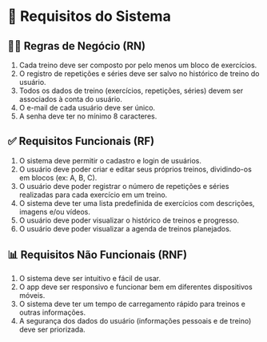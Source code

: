 # 📃 Requisitos do Sistema


## 🧑‍💼 Regras de Negócio (RN)

1. Cada treino deve ser composto por pelo menos um bloco de exercícios.
2. O registro de repetições e séries deve ser salvo no histórico de treino do usuário.
3. Todos os dados de treino (exercícios, repetições, séries) devem ser associados à conta do usuário.
4. O e-mail de cada usuário deve ser único.
5. A senha deve ter no mínimo 8 caracteres.

## ✅ Requisitos Funcionais (RF)

1. O sistema deve permitir o cadastro e login de usuários.
2. O usuário deve poder criar e editar seus próprios treinos, dividindo-os em blocos (ex: A, B, C).
3. O usuário deve poder registrar o número de repetições e séries realizadas para cada exercício em um treino.
4. O sistema deve ter uma lista predefinida de exercícios com descrições, imagens e/ou vídeos.
5. O usuário deve poder visualizar o histórico de treinos e progresso.
6. O usuário deve poder visualizar a agenda de treinos planejados.

## 📊 Requisitos Não Funcionais (RNF)

1. O sistema deve ser intuitivo e fácil de usar.
2. O app deve ser responsivo e funcionar bem em diferentes dispositivos móveis.
3. O sistema deve ter um tempo de carregamento rápido para treinos e outras informações.
4. A segurança dos dados do usuário (informações pessoais e de treino) deve ser priorizada.
